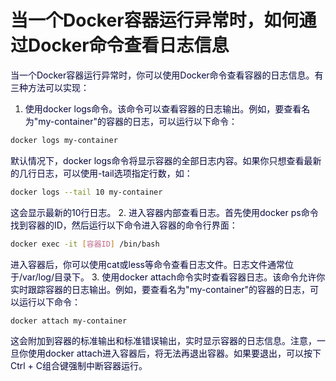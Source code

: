 # 当一个Docker容器运行异常时，如何通过Docker命令查看日志信息
<font style="color:rgb(5, 7, 59);background-color:rgb(253, 253, 254);">当一个Docker容器运行异常时，你可以使用Docker命令查看容器的日志信息。有三种方法可以实现：</font>
1. <font style="color:rgb(5, 7, 59);background-color:rgb(253, 253, 254);">使用</font><font style="color:rgb(5, 7, 59);background-color:rgb(253, 253, 254);">docker logs</font><font style="color:rgb(5, 7, 59);background-color:rgb(253, 253, 254);">命令。该命令可以查看容器的日志输出。例如，要查看名为"my-container"的容器的日志，可以运行以下命令：</font>
```bash
docker logs my-container
```
<font style="color:rgb(5, 7, 59);background-color:rgb(253, 253, 254);">默认情况下，</font><font style="color:rgb(5, 7, 59);background-color:rgb(253, 253, 254);">docker logs</font><font style="color:rgb(5, 7, 59);background-color:rgb(253, 253, 254);">命令将显示容器的全部日志内容。如果你只想查看最新的几行日志，可以使用</font><font style="color:rgb(5, 7, 59);background-color:rgb(253, 253, 254);">-tail</font><font style="color:rgb(5, 7, 59);background-color:rgb(253, 253, 254);">选项指定行数，如：</font>
```bash
docker logs --tail 10 my-container
```
<font style="color:rgb(5, 7, 59);background-color:rgb(253, 253, 254);">这会显示最新的10行日志。</font>
2. <font style="color:rgb(5, 7, 59);background-color:rgb(253, 253, 254);">进入容器内部查看日志。首先使用</font><font style="color:rgb(5, 7, 59);background-color:rgb(253, 253, 254);">docker ps</font><font style="color:rgb(5, 7, 59);background-color:rgb(253, 253, 254);">命令找到容器的ID，然后运行以下命令进入容器的命令行界面：</font>
```bash
docker exec -it [容器ID] /bin/bash
```
<font style="color:rgb(5, 7, 59);background-color:rgb(253, 253, 254);">进入容器后，你可以使用</font><font style="color:rgb(5, 7, 59);background-color:rgb(253, 253, 254);">cat</font><font style="color:rgb(5, 7, 59);background-color:rgb(253, 253, 254);">或</font><font style="color:rgb(5, 7, 59);background-color:rgb(253, 253, 254);">less</font><font style="color:rgb(5, 7, 59);background-color:rgb(253, 253, 254);">等命令查看日志文件。日志文件通常位于</font><font style="color:rgb(5, 7, 59);background-color:rgb(253, 253, 254);">/var/log/</font><font style="color:rgb(5, 7, 59);background-color:rgb(253, 253, 254);">目录下。</font>
3. <font style="color:rgb(5, 7, 59);background-color:rgb(253, 253, 254);">使用</font><font style="color:rgb(5, 7, 59);background-color:rgb(253, 253, 254);">docker attach</font><font style="color:rgb(5, 7, 59);background-color:rgb(253, 253, 254);">命令实时查看容器日志。该命令允许你实时跟踪容器的日志输出。例如，要查看名为"my-container"的容器的日志，可以运行以下命令：</font>
```bash
docker attach my-container
```
<font style="color:rgb(5, 7, 59);background-color:rgb(253, 253, 254);">这会附加到容器的标准输出和标准错误输出，实时显示容器的日志信息。注意，一旦你使用</font><font style="color:rgb(5, 7, 59);background-color:rgb(253, 253, 254);">docker attach</font><font style="color:rgb(5, 7, 59);background-color:rgb(253, 253, 254);">进入容器后，将无法再退出容器。如果要退出，可以按下</font><font style="color:rgb(5, 7, 59);background-color:rgb(253, 253, 254);">Ctrl + C</font><font style="color:rgb(5, 7, 59);background-color:rgb(253, 253, 254);">组合键强制中断容器运行。</font>
